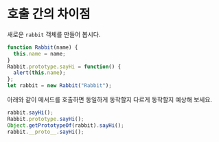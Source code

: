 # 호출 간의 차이점

새로운 `rabbit` 객체를 만들어 봅시다.

```js
function Rabbit(name) {
  this.name = name;
}
Rabbit.prototype.sayHi = function() {
  alert(this.name);
};
let rabbit = new Rabbit("Rabbit");
```

아래와 같이 메서드를 호출하면 동일하게 동작할지 다르게 동작할지 예상해 보세요.

```js
rabbit.sayHi();
Rabbit.prototype.sayHi();
Object.getPrototypeOf(rabbit).sayHi();
rabbit.__proto__.sayHi();
```
